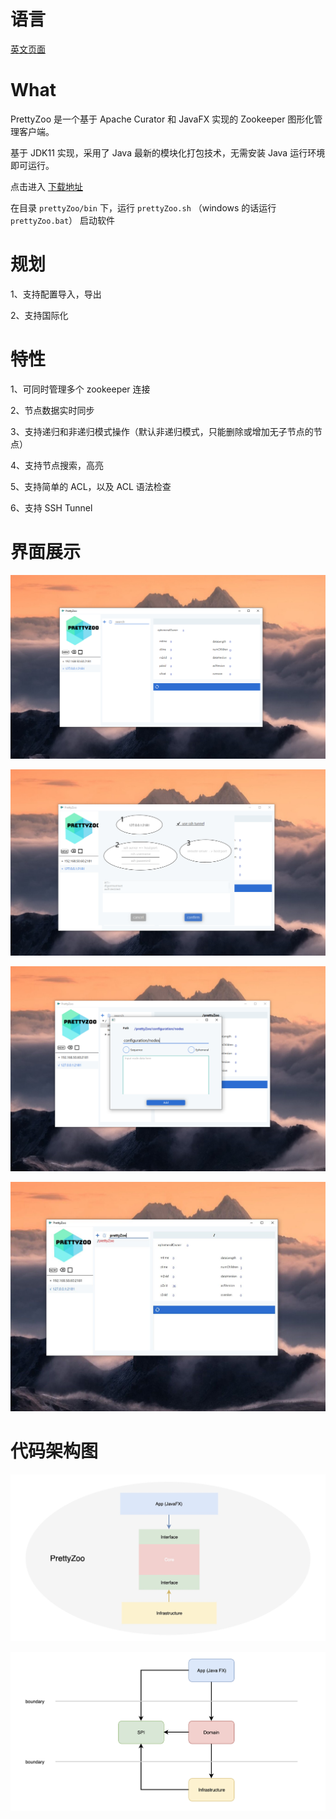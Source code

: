 # 语言

[英文页面](README.md)

# What

PrettyZoo 是一个基于 Apache Curator 和 JavaFX 实现的 Zookeeper 图形化管理客户端。

基于 JDK11 实现，采用了 Java 最新的模块化打包技术，无需安装 Java 运行环境即可运行。

点击进入 [下载地址](https://github.com/vran-dev/PrettyZoo/releases)

在目录 `prettyZoo/bin` 下，运行 `prettyZoo.sh` （windows 的话运行 `prettyZoo.bat`） 启动软件

# 规划

1、支持配置导入，导出

2、支持国际化

# 特性

1、可同时管理多个 zookeeper 连接

2、节点数据实时同步

3、支持递归和非递归模式操作（默认非递归模式，只能删除或增加无子节点的节点）

4、支持节点搜索，高亮

5、支持简单的 ACL，以及 ACL 语法检查

6、支持 SSH Tunnel

# 界面展示

![](release/img/main-view.jpg)

![](release/img/add-server.png)

![](release/img/add-node.png)

![](release/img/search-view.jpg)


# 代码架构图


![prettyzoo-arch](release/img/prettyzoo-arch.jpg)

![image-20191230163721866](release/img/prettyzoo-arch2.png)